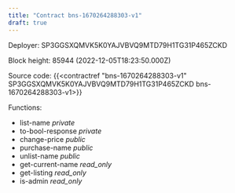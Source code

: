 ```yaml
---
title: "Contract bns-1670264288303-v1"
draft: true
---
```

Deployer: SP3GGSXQMVK5K0YAJVBVQ9MTD79H1TG31P465ZCKD


 



Block height: 85944 (2022-12-05T18:23:50.000Z)

Source code: {{<contractref "bns-1670264288303-v1" SP3GGSXQMVK5K0YAJVBVQ9MTD79H1TG31P465ZCKD bns-1670264288303-v1>}}

Functions:

* list-name _private_
* to-bool-response _private_
* change-price _public_
* purchase-name _public_
* unlist-name _public_
* get-current-name _read_only_
* get-listing _read_only_
* is-admin _read_only_
